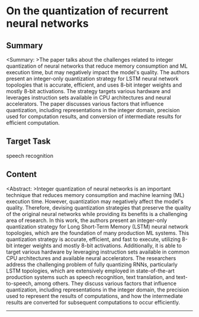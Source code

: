 # On the quantization of recurrent neural networks

## Summary

<Summary: >The paper talks about the challenges related to integer quantization of neural networks that reduce memory consumption and ML execution time, but may negatively impact the model's quality. The authors present an integer-only quantization strategy for LSTM neural network topologies that is accurate, efficient, and uses 8-bit integer weights and mostly 8-bit activations. The strategy targets various hardware and leverages instruction sets available in CPU architectures and neural accelerators. The paper discusses various factors that influence quantization, including representations in the integer domain, precision used for computation results, and conversion of intermediate results for efficient computation.


## Target Task

speech recognition

## Content

<Abstract: >Integer quantization of neural networks is an important technique that reduces memory consumption and machine learning (ML) execution time. However, quantization may negatively affect the model's quality. Therefore, devising quantization strategies that preserve the quality of the original neural networks while providing its benefits is a challenging area of research. In this work, the authors present an integer-only quantization strategy for Long Short-Term Memory (LSTM) neural network topologies, which are the foundation of many production ML systems. This quantization strategy is accurate, efficient, and fast to execute, utilizing 8-bit integer weights and mostly 8-bit activations. Additionally, it is able to target various hardware by leveraging instruction sets available in common CPU architectures and available neural accelerators. The researchers address the challenging problem of fully quantizing RNNs, particularly LSTM topologies, which are extensively employed in state-of-the-art production systems such as speech recognition, text translation, and text-to-speech, among others. They discuss various factors that influence quantization, including representations in the integer domain, the precision used to represent the results of computations, and how the intermediate results are converted for subsequent computations to occur efficiently.



---

